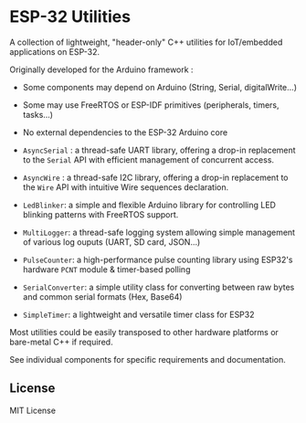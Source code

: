 # ESP-32 Utilities

A collection of lightweight, "header-only" C++ utilities for IoT/embedded applications on ESP-32.

Originally developed for the Arduino framework :
- Some components may depend on Arduino (String, Serial, digitalWrite...)
- Some may use FreeRTOS or ESP-IDF primitives (peripherals, timers, tasks...)
- No external dependencies to the ESP-32 Arduino core

- `AsyncSerial` : a thread-safe UART library, offering a drop-in replacement to the `Serial` API with efficient management of concurrent access.
- `AsyncWire` : a thread-safe I2C library, offering a drop-in replacement to the `Wire` API with intuitive Wire sequences declaration.
- `LedBlinker`: a simple and flexible Arduino library for controlling LED blinking patterns with FreeRTOS support.
- `MultiLogger`: a thread-safe logging system allowing simple management of various log ouputs (UART, SD card, JSON...)
- `PulseCounter`: a high-performance pulse counting library using ESP32's hardware `PCNT` module & timer-based polling
- `SerialConverter`: a simple utility class for converting between raw bytes and common serial formats (Hex, Base64)
- `SimpleTimer`: a lightweight and versatile timer class for ESP32

Most utilities could be easily transposed to other hardware platforms or bare-metal C++ if required.

See individual components for specific requirements and documentation.

## License

MIT License